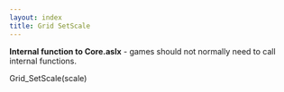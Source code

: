 ```yaml
---
layout: index
title: Grid SetScale
---
```


<b>Internal function to Core.aslx</b> - games should not normally need to call internal functions.

Grid\_SetScale(scale)
